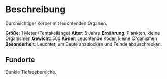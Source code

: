 # Beschreibung
Durchsichtiger Körper mit leuchtenden Organen.

**Größe**: 1 Meter (Tentakellänge)
**Alter**: 5 Jahre
**Ernährung**: Plankton, kleine Organismen
**Gewicht**: 50g
**Köder**: Leuchtende Köder, kleine Organismen
**Besonderheit**: Leuchtet, um Beute anzulocken und Feinde abzuschrecken.

## Fundorte
Dunkle Tiefseebereiche.